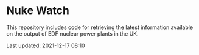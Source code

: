 # Nuke Watch

This repository includes code for retrieving the latest information available on the output of EDF nuclear power plants in the UK.

Last updated: 2021-12-17 08:10